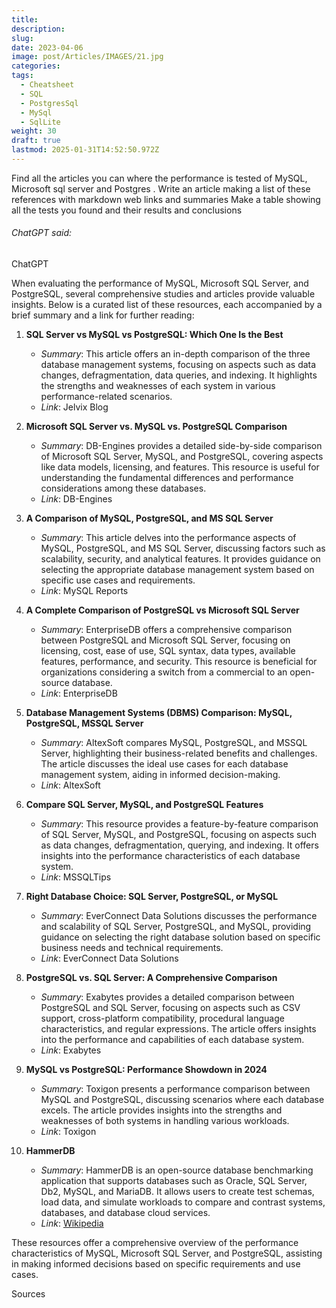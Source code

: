 ```yaml
---
title: 
description: 
slug: 
date: 2023-04-06
image: post/Articles/IMAGES/21.jpg
categories: 
tags:
  - Cheatsheet
  - SQL
  - PostgresSql
  - MySql
  - SqlLite
weight: 30
draft: true
lastmod: 2025-01-31T14:52:50.972Z
---
```

Find all the articles you can where the performance is tested of MySQL, Microsoft sql server and Postgres . Write an article making a list of these references with markdown web links and summaries Make a table showing all the tests you found and their results and conclusions

###### ChatGPT said:

ChatGPT

When evaluating the performance of MySQL, Microsoft SQL Server, and PostgreSQL, several comprehensive studies and articles provide valuable insights. Below is a curated list of these resources, each accompanied by a brief summary and a link for further reading:

1. **SQL Server vs MySQL vs PostgreSQL: Which One Is the Best**

   * *Summary*: This article offers an in-depth comparison of the three database management systems, focusing on aspects such as data changes, defragmentation, data queries, and indexing. It highlights the strengths and weaknesses of each system in various performance-related scenarios.
   * *Link*: Jelvix Blog
2. **Microsoft SQL Server vs. MySQL vs. PostgreSQL Comparison**

   * *Summary*: DB-Engines provides a detailed side-by-side comparison of Microsoft SQL Server, MySQL, and PostgreSQL, covering aspects like data models, licensing, and features. This resource is useful for understanding the fundamental differences and performance considerations among these databases.
   * *Link*: DB-Engines
3. **A Comparison of MySQL, PostgreSQL, and MS SQL Server**

   * *Summary*: This article delves into the performance aspects of MySQL, PostgreSQL, and MS SQL Server, discussing factors such as scalability, security, and analytical features. It provides guidance on selecting the appropriate database management system based on specific use cases and requirements.
   * *Link*: MySQL Reports
4. **A Complete Comparison of PostgreSQL vs Microsoft SQL Server**

   * *Summary*: EnterpriseDB offers a comprehensive comparison between PostgreSQL and Microsoft SQL Server, focusing on licensing, cost, ease of use, SQL syntax, data types, available features, performance, and security. This resource is beneficial for organizations considering a switch from a commercial to an open-source database.
   * *Link*: EnterpriseDB
5. **Database Management Systems (DBMS) Comparison: MySQL, PostgreSQL, MSSQL Server**

   * *Summary*: AltexSoft compares MySQL, PostgreSQL, and MSSQL Server, highlighting their business-related benefits and challenges. The article discusses the ideal use cases for each database management system, aiding in informed decision-making.
   * *Link*: AltexSoft
6. **Compare SQL Server, MySQL, and PostgreSQL Features**

   * *Summary*: This resource provides a feature-by-feature comparison of SQL Server, MySQL, and PostgreSQL, focusing on aspects such as data changes, defragmentation, querying, and indexing. It offers insights into the performance characteristics of each database system.
   * *Link*: MSSQLTips
7. **Right Database Choice: SQL Server, PostgreSQL, or MySQL**

   * *Summary*: EverConnect Data Solutions discusses the performance and scalability of SQL Server, PostgreSQL, and MySQL, providing guidance on selecting the right database solution based on specific business needs and technical requirements.
   * *Link*: EverConnect Data Solutions
8. **PostgreSQL vs. SQL Server: A Comprehensive Comparison**

   * *Summary*: Exabytes provides a detailed comparison between PostgreSQL and SQL Server, focusing on aspects such as CSV support, cross-platform compatibility, procedural language characteristics, and regular expressions. The article offers insights into the performance and capabilities of each database system.
   * *Link*: Exabytes
9. **MySQL vs PostgreSQL: Performance Showdown in 2024**

   * *Summary*: Toxigon presents a performance comparison between MySQL and PostgreSQL, discussing scenarios where each database excels. The article provides insights into the strengths and weaknesses of both systems in handling various workloads.
   * *Link*: Toxigon
10. **HammerDB**

    * *Summary*: HammerDB is an open-source database benchmarking application that supports databases such as Oracle, SQL Server, Db2, MySQL, and MariaDB. It allows users to create test schemas, load data, and simulate workloads to compare and contrast systems, databases, and database cloud services.
    * *Link*: [Wikipedia](https://en.wikipedia.org/wiki/HammerDB)

These resources offer a comprehensive overview of the performance characteristics of MySQL, Microsoft SQL Server, and PostgreSQL, assisting in making informed decisions based on specific requirements and use cases.

Sources
